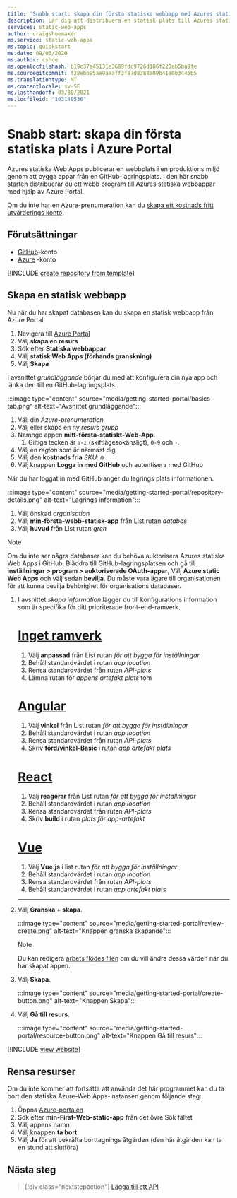 ```yaml
---
title: 'Snabb start: skapa din första statiska webbapp med Azures statiska Web Apps med hjälp av Azure Portal'
description: Lär dig att distribuera en statisk plats till Azures statiska Web Apps med Azure Portal.
services: static-web-apps
author: craigshoemaker
ms.service: static-web-apps
ms.topic: quickstart
ms.date: 09/03/2020
ms.author: cshoe
ms.openlocfilehash: b19c37a45131e3689fdc9726d186f220ab5ba9fe
ms.sourcegitcommit: f28ebb95ae9aaaff3f87d8388a09b41e0b3445b5
ms.translationtype: MT
ms.contentlocale: sv-SE
ms.lasthandoff: 03/30/2021
ms.locfileid: "103149536"
---
```

# <a name="quickstart-building-your-first-static-site-in-the-azure-portal"></a>Snabb start: skapa din första statiska plats i Azure Portal

Azures statiska Web Apps publicerar en webbplats i en produktions miljö genom att bygga appar från en GitHub-lagringsplats. I den här snabb starten distribuerar du ett webb program till Azures statiska webbappar med hjälp av Azure Portal.

Om du inte har en Azure-prenumeration kan du [skapa ett kostnads fritt utvärderings konto](https://azure.microsoft.com/free).

## <a name="prerequisites"></a>Förutsättningar

- [GitHub](https://github.com)-konto
- [Azure](https://portal.azure.com) -konto

[!INCLUDE [create repository from template](../../includes/static-web-apps-get-started-create-repo.md)]

## <a name="create-a-static-web-app"></a>Skapa en statisk webbapp

Nu när du har skapat databasen kan du skapa en statisk webbapp från Azure Portal.

1. Navigera till [Azure Portal](https://portal.azure.com)
1. Välj **skapa en resurs**
1. Sök efter **Statiska webbappar**
1. Välj **statisk Web Apps (förhands granskning)**
1. Välj **Skapa**

I avsnittet _grundläggande_ börjar du med att konfigurera din nya app och länka den till en GitHub-lagringsplats.

:::image type="content" source="media/getting-started-portal/basics-tab.png" alt-text="Avsnittet grundläggande":::

1. Välj din _Azure-prenumeration_
1. Välj eller skapa en ny _resurs grupp_
1. Namnge appen **mitt-första-statiskt-Web-App**.
      1. Giltiga tecken är `a-z` (skiftlägesokänsligt), `0-9` och `-`.
1. Välj en _region_ som är närmast dig
1. Välj den **kostnads fria** _SKU: n_
1. Välj knappen **Logga in med GitHub** och autentisera med GitHub

När du har loggat in med GitHub anger du lagrings plats informationen.

:::image type="content" source="media/getting-started-portal/repository-details.png" alt-text="Lagrings information":::

1. Välj önskad _organisation_
1. Välj **min-första-webb-statisk-app** från List rutan _databas_
1. Välj **huvud** från List rutan _gren_

> [!NOTE]
> Om du inte ser några databaser kan du behöva auktorisera Azures statiska Web Apps i GitHub. Bläddra till GitHub-lagringsplatsen och gå till **inställningar > program > auktoriserade OAuth-appar**, Välj **Azure static Web Apps** och välj sedan **bevilja**. Du måste vara ägare till organisationen för att kunna bevilja behörighet för organisations databaser.

1. I avsnittet _skapa information_ lägger du till konfigurations information som är specifika för ditt prioriterade front-end-ramverk.

    # <a name="no-framework"></a>[Inget ramverk](#tab/vanilla-javascript)

    1. Välj **anpassad** från List rutan _för att bygga för inställningar_
    1. Behåll standardvärdet i rutan _app location_
    1. Rensa standardvärdet från rutan _API-plats_
    1. Lämna rutan för _appens artefakt plats_ tom

    # <a name="angular"></a>[Angular](#tab/angular)

    1. Välj **vinkel** från List rutan _för att bygga för inställningar_
    1. Behåll standardvärdet i rutan _app location_
    1. Rensa standardvärdet från rutan _API-plats_
    1. Skriv **förd/vinkel-Basic** i rutan _app artefakt plats_

    # <a name="react"></a>[React](#tab/react)

    1. Välj **reagerar** från List rutan _för att bygga för inställningar_
    1. Behåll standardvärdet i rutan _app location_
    1. Rensa standardvärdet från rutan _API-plats_
    1. Skriv **build** i rutan _plats för app-artefakt_

    # <a name="vue"></a>[Vue](#tab/vue)

    1. Välj **Vue.js** i list rutan _för att bygga för inställningar_
    1. Behåll standardvärdet i rutan _app location_
    1. Rensa standardvärdet från rutan _API-plats_
    1. Behåll standardvärdet i rutan _app artefakt plats_

    ---

1. Välj **Granska + skapa**.

    :::image type="content" source="media/getting-started-portal/review-create.png" alt-text="Knappen granska skapande":::

    > [!NOTE]
    > Du kan redigera [arbets flödes filen](github-actions-workflow.md) om du vill ändra dessa värden när du har skapat appen.

1. Välj **Skapa**.

    :::image type="content" source="media/getting-started-portal/create-button.png" alt-text="Knappen Skapa":::

1. Välj **Gå till resurs**.

    :::image type="content" source="media/getting-started-portal/resource-button.png" alt-text="Knappen Gå till resurs":::

[!INCLUDE [view website](../../includes/static-web-apps-get-started-view-website.md)]

## <a name="clean-up-resources"></a>Rensa resurser

Om du inte kommer att fortsätta att använda det här programmet kan du ta bort den statiska Azure-Web Apps-instansen genom följande steg:

1. Öppna [Azure-portalen](https://portal.azure.com)
1. Sök efter **min-First-Web-static-app** från det övre Sök fältet
1. Välj appens namn
1. Välj knappen **ta bort**
1. Välj **Ja** för att bekräfta borttagnings åtgärden (den här åtgärden kan ta en stund att slutföra)

## <a name="next-steps"></a>Nästa steg

> [!div class="nextstepaction"]
> [Lägga till ett API](add-api.md)
